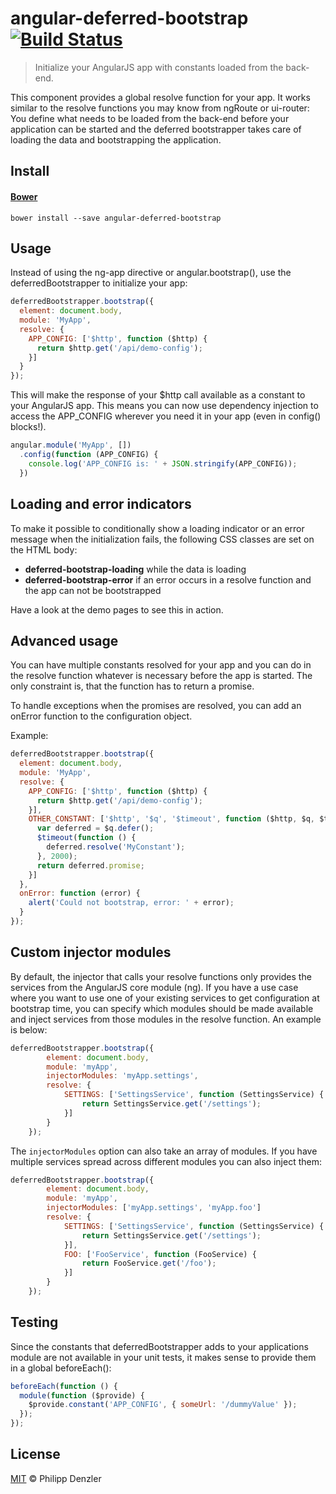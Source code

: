 # angular-deferred-bootstrap [![Build Status](https://travis-ci.org/philippd/angular-deferred-bootstrap.svg?branch=master)](https://travis-ci.org/philippd/angular-deferred-bootstrap)

> Initialize your AngularJS app with constants loaded from the back-end.

This component provides a global resolve function for your app. It works similar to the resolve functions you may know from ngRoute or ui-router: You define what needs to be loaded from the back-end before your application can be started and the deferred bootstrapper takes care of loading the data and bootstrapping the application.

## Install

#### [Bower](http://bower.io)

```
bower install --save angular-deferred-bootstrap
```

## Usage

Instead of using the ng-app directive or angular.bootstrap(), use the deferredBootstrapper to initialize your app:
```js
deferredBootstrapper.bootstrap({
  element: document.body,
  module: 'MyApp',
  resolve: {
    APP_CONFIG: ['$http', function ($http) {
      return $http.get('/api/demo-config');
    }]
  }
});
```

This will make the response of your $http call available as a constant to your AngularJS app. This means you can now use dependency injection to access the APP_CONFIG wherever you need it in your app (even in config() blocks!).
```js
angular.module('MyApp', [])
  .config(function (APP_CONFIG) {
    console.log('APP_CONFIG is: ' + JSON.stringify(APP_CONFIG));
  })
```

## Loading and error indicators
To make it possible to conditionally show a loading indicator or an error message when the initialization fails, the following CSS classes are set on the HTML body:

* **deferred-bootstrap-loading** while the data is loading
* **deferred-bootstrap-error** if an error occurs in a resolve function and the app can not be bootstrapped

Have a look at the demo pages to see this in action.

## Advanced usage
You can have multiple constants resolved for your app and you can do in the resolve function whatever is necessary before the app is started. The only constraint is, that the function has to return a promise.

To handle exceptions when the promises are resolved, you can add an onError function to the configuration object.

Example:
```js
deferredBootstrapper.bootstrap({
  element: document.body,
  module: 'MyApp',
  resolve: {
    APP_CONFIG: ['$http', function ($http) {
      return $http.get('/api/demo-config');
    }],
    OTHER_CONSTANT: ['$http', '$q', '$timeout', function ($http, $q, $timeout) {
      var deferred = $q.defer();
      $timeout(function () {
        deferred.resolve('MyConstant');
      }, 2000);
      return deferred.promise;
    }]
  },
  onError: function (error) {
	alert('Could not bootstrap, error: ' + error);
  }
});
```

## Custom injector modules
By default, the injector that calls your resolve functions only provides the services from the AngularJS core module (ng). If you have a use case where you want to use one of your existing services to get configuration at bootstrap time, you can specify which modules should be made available and inject services from those modules in the resolve function. An example is below:

```js
deferredBootstrapper.bootstrap({
        element: document.body,
        module: 'myApp',
        injectorModules: 'myApp.settings',
        resolve: {
            SETTINGS: ['SettingsService', function (SettingsService) {
                return SettingsService.get('/settings');
            }]
        }
    });
```

The ```injectorModules``` option can also take an array of modules. If you have multiple services spread across different modules you can also inject them:

```js
deferredBootstrapper.bootstrap({
        element: document.body,
        module: 'myApp',
        injectorModules: ['myApp.settings', 'myApp.foo']
        resolve: {
            SETTINGS: ['SettingsService', function (SettingsService) {
                return SettingsService.get('/settings');
            }],
            FOO: ['FooService', function (FooService) {
                return FooService.get('/foo');
            }]
        }
    });
```

## Testing
Since the constants that deferredBootstrapper adds to your applications module are not available in your unit tests, it makes sense to provide them in a global beforeEach():
```js
beforeEach(function () {
  module(function ($provide) {
    $provide.constant('APP_CONFIG', { someUrl: '/dummyValue' });
  });
});
```

## License

[MIT](http://opensource.org/licenses/MIT) © Philipp Denzler
